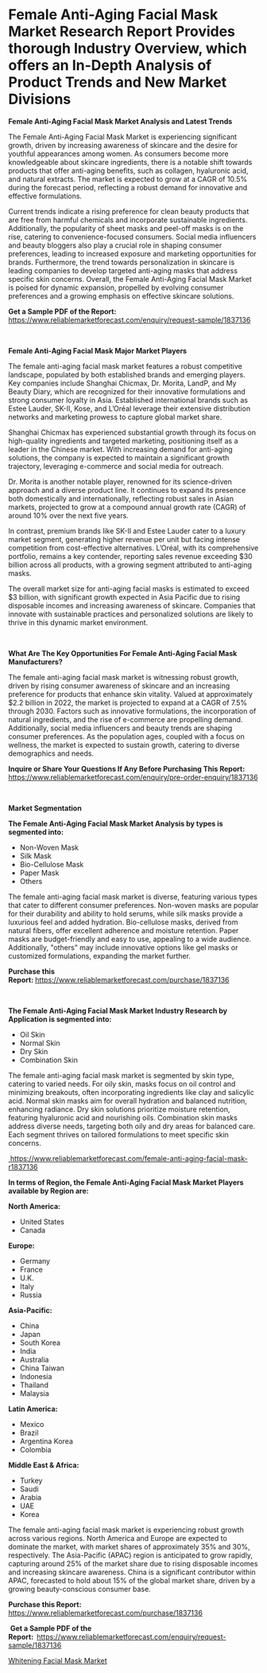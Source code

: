 <p><h1>Female Anti-Aging Facial Mask Market Research Report Provides thorough Industry Overview, which offers an In-Depth Analysis of Product Trends and New Market Divisions</h1></p><p><strong>Female Anti-Aging Facial Mask Market Analysis and Latest Trends</strong></p>
<p><p>The Female Anti-Aging Facial Mask Market is experiencing significant growth, driven by increasing awareness of skincare and the desire for youthful appearances among women. As consumers become more knowledgeable about skincare ingredients, there is a notable shift towards products that offer anti-aging benefits, such as collagen, hyaluronic acid, and natural extracts. The market is expected to grow at a CAGR of 10.5% during the forecast period, reflecting a robust demand for innovative and effective formulations.</p><p>Current trends indicate a rising preference for clean beauty products that are free from harmful chemicals and incorporate sustainable ingredients. Additionally, the popularity of sheet masks and peel-off masks is on the rise, catering to convenience-focused consumers. Social media influencers and beauty bloggers also play a crucial role in shaping consumer preferences, leading to increased exposure and marketing opportunities for brands. Furthermore, the trend towards personalization in skincare is leading companies to develop targeted anti-aging masks that address specific skin concerns. Overall, the Female Anti-Aging Facial Mask Market is poised for dynamic expansion, propelled by evolving consumer preferences and a growing emphasis on effective skincare solutions.</p></p>
<p><strong>Get a Sample PDF of the Report:&nbsp;</strong> <a href="https://www.reliablemarketforecast.com/enquiry/request-sample/1837136?utm_campaign=2479&utm_medium=2&utm_source=Github&utm_content=ia&utm_term=05042025&utm_id=female-anti-aging-facial-mask">https://www.reliablemarketforecast.com/enquiry/request-sample/1837136</a></p>
<p>&nbsp;</p>
<p><strong>Female Anti-Aging Facial Mask Major Market Players</strong></p>
<p><p>The female anti-aging facial mask market features a robust competitive landscape, populated by both established brands and emerging players. Key companies include Shanghai Chicmax, Dr. Morita, LandP, and My Beauty Diary, which are recognized for their innovative formulations and strong consumer loyalty in Asia. Established international brands such as Estee Lauder, SK-II, Kose, and L’Oréal leverage their extensive distribution networks and marketing prowess to capture global market share.</p><p>Shanghai Chicmax has experienced substantial growth through its focus on high-quality ingredients and targeted marketing, positioning itself as a leader in the Chinese market. With increasing demand for anti-aging solutions, the company is expected to maintain a significant growth trajectory, leveraging e-commerce and social media for outreach.</p><p>Dr. Morita is another notable player, renowned for its science-driven approach and a diverse product line. It continues to expand its presence both domestically and internationally, reflecting robust sales in Asian markets, projected to grow at a compound annual growth rate (CAGR) of around 10% over the next five years.</p><p>In contrast, premium brands like SK-II and Estee Lauder cater to a luxury market segment, generating higher revenue per unit but facing intense competition from cost-effective alternatives. L’Oréal, with its comprehensive portfolio, remains a key contender, reporting sales revenue exceeding $30 billion across all products, with a growing segment attributed to anti-aging masks.</p><p>The overall market size for anti-aging facial masks is estimated to exceed $3 billion, with significant growth expected in Asia Pacific due to rising disposable incomes and increasing awareness of skincare. Companies that innovate with sustainable practices and personalized solutions are likely to thrive in this dynamic market environment.</p></p>
<p>&nbsp;</p>
<p><strong>What Are The Key Opportunities For Female Anti-Aging Facial Mask Manufacturers?</strong></p>
<p><p>The female anti-aging facial mask market is witnessing robust growth, driven by rising consumer awareness of skincare and an increasing preference for products that enhance skin vitality. Valued at approximately $2.2 billion in 2022, the market is projected to expand at a CAGR of 7.5% through 2030. Factors such as innovative formulations, the incorporation of natural ingredients, and the rise of e-commerce are propelling demand. Additionally, social media influencers and beauty trends are shaping consumer preferences. As the population ages, coupled with a focus on wellness, the market is expected to sustain growth, catering to diverse demographics and needs.</p></p>
<p><strong>Inquire or Share Your Questions If Any Before Purchasing This Report:</strong> <a href="https://www.reliablemarketforecast.com/enquiry/pre-order-enquiry/1837136?utm_campaign=2479&utm_medium=2&utm_source=Github&utm_content=ia&utm_term=05042025&utm_id=female-anti-aging-facial-mask">https://www.reliablemarketforecast.com/enquiry/pre-order-enquiry/1837136</a></p>
<p>&nbsp;</p>
<p><strong>Market Segmentation</strong></p>
<p><strong>The Female Anti-Aging Facial Mask Market Analysis by types is segmented into:</strong></p>
<p><ul><li>Non-Woven Mask</li><li>Silk Mask</li><li>Bio-Cellulose Mask</li><li>Paper Mask</li><li>Others</li></ul></p>
<p><p>The female anti-aging facial mask market is diverse, featuring various types that cater to different consumer preferences. Non-woven masks are popular for their durability and ability to hold serums, while silk masks provide a luxurious feel and added hydration. Bio-cellulose masks, derived from natural fibers, offer excellent adherence and moisture retention. Paper masks are budget-friendly and easy to use, appealing to a wide audience. Additionally, "others" may include innovative options like gel masks or customized formulations, expanding the market further.</p></p>
<p><strong>Purchase this Report:&nbsp;</strong><a href="https://www.reliablemarketforecast.com/purchase/1837136?utm_campaign=2479&utm_medium=2&utm_source=Github&utm_content=ia&utm_term=05042025&utm_id=female-anti-aging-facial-mask">https://www.reliablemarketforecast.com/purchase/1837136</a></p>
<p>&nbsp;</p>
<p><strong>The Female Anti-Aging Facial Mask Market Industry Research by Application is segmented into:</strong></p>
<p><ul><li>Oil Skin</li><li>Normal Skin</li><li>Dry Skin</li><li>Combination Skin</li></ul></p>
<p><p>The female anti-aging facial mask market is segmented by skin type, catering to varied needs. For oily skin, masks focus on oil control and minimizing breakouts, often incorporating ingredients like clay and salicylic acid. Normal skin masks aim for overall hydration and balanced nutrition, enhancing radiance. Dry skin solutions prioritize moisture retention, featuring hyaluronic acid and nourishing oils. Combination skin masks address diverse needs, targeting both oily and dry areas for balanced care. Each segment thrives on tailored formulations to meet specific skin concerns.</p></p>
<p><a href="https://www.reliablemarketforecast.com/female-anti-aging-facial-mask-r1837136?utm_campaign=2479&utm_medium=2&utm_source=Github&utm_content=ia&utm_term=05042025&utm_id=female-anti-aging-facial-mask">&nbsp;https://www.reliablemarketforecast.com/female-anti-aging-facial-mask-r1837136</a></p>
<p><strong>In terms of Region, the Female Anti-Aging Facial Mask Market Players available by Region are:</strong></p>
<p>
    <p> <strong> North America: </strong>
        <ul>
            <li>United States</li>
            <li>Canada</li>
        </ul>
        </p> 
    <p> <strong> Europe: </strong>
        <ul>
            <li>Germany</li>
            <li>France</li>
            <li>U.K.</li>
            <li>Italy</li>
            <li>Russia</li>
        </ul>
        </p> 
    <p> <strong> Asia-Pacific: </strong>
        <ul>
            <li>China</li>
            <li>Japan</li>
            <li>South Korea</li>
            <li>India</li>
            <li>Australia</li>
            <li>China Taiwan</li>
            <li>Indonesia</li>
            <li>Thailand</li>
            <li>Malaysia</li>
        </ul>
        </p> 
    <p> <strong> Latin America: </strong>
        <ul>
            <li>Mexico</li>
            <li>Brazil</li>
            <li>Argentina Korea</li>
            <li>Colombia</li>
        </ul>
        </p> 
    <p> <strong> Middle East & Africa: </strong>
        <ul>
            <li>Turkey</li>
            <li>Saudi</li>
            <li>Arabia</li>
            <li>UAE</li>
            <li>Korea</li>
        </ul>
    </p>
    </p>
<p><p>The female anti-aging facial mask market is experiencing robust growth across various regions. North America and Europe are expected to dominate the market, with market shares of approximately 35% and 30%, respectively. The Asia-Pacific (APAC) region is anticipated to grow rapidly, capturing around 25% of the market share due to rising disposable incomes and increasing skincare awareness. China is a significant contributor within APAC, forecasted to hold about 15% of the global market share, driven by a growing beauty-conscious consumer base.</p></p>
<p><strong>Purchase this Report: </strong><a href="https://www.reliablemarketforecast.com/purchase/1837136?utm_campaign=2479&utm_medium=2&utm_source=Github&utm_content=ia&utm_term=05042025&utm_id=female-anti-aging-facial-mask">https://www.reliablemarketforecast.com/purchase/1837136</a></p>
<p>&nbsp;<strong>Get a Sample PDF of the Report:&nbsp;&nbsp;</strong><a href="https://www.reliablemarketforecast.com/enquiry/request-sample/1837136?utm_campaign=2479&utm_medium=2&utm_source=Github&utm_content=ia&utm_term=05042025&utm_id=female-anti-aging-facial-mask">https://www.reliablemarketforecast.com/enquiry/request-sample/1837136</a></p>
<p><strong></strong></p>
<p><p><a href="https://github.com/lizamflotow/Market-Research-Report-List-1/blob/main/whitening-facial-mask-market.md?utm_campaign=2479&utm_medium=2&utm_source=Github&utm_content=ia&utm_term=05042025&utm_id=female-anti-aging-facial-mask">Whitening Facial Mask Market</a></p></p>